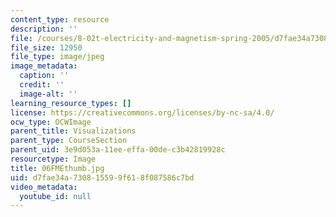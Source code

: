 ```yaml
---
content_type: resource
description: ''
file: /courses/8-02t-electricity-and-magnetism-spring-2005/d7fae34a730815599f618f087586c7bd_06FMEthumb.jpg
file_size: 12950
file_type: image/jpeg
image_metadata:
  caption: ''
  credit: ''
  image-alt: ''
learning_resource_types: []
license: https://creativecommons.org/licenses/by-nc-sa/4.0/
ocw_type: OCWImage
parent_title: Visualizations
parent_type: CourseSection
parent_uid: 3e9d053a-11ee-effa-00de-c3b42819928c
resourcetype: Image
title: 06FMEthumb.jpg
uid: d7fae34a-7308-1559-9f61-8f087586c7bd
video_metadata:
  youtube_id: null
---
```

